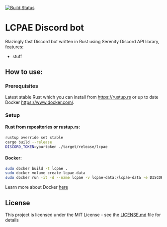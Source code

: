 [![Build Status](https://travis-ci.org/gutigen/altego.svg?branch=master)](https://travis-ci.org/gutigen/altego)

# LCPAE Discord bot

Blazingly fast Discord bot written in Rust using Serenity Discord API library, features:
* stuff

## How to use:

### Prerequisites

Latest stable Rust which you can install from https://rustup.rs or up to date Docker https://www.docker.com/.

### Setup

#### Rust from repositories or rustup.rs:

``` bash
rustup override set stable
cargo build --release
DISCORD_TOKEN=yourtoken ./target/release/lcpae 
```

#### Docker:

``` bash
sudo docker build -t lcpae .
sudo docker volume create lcpae-data
sudo docker run -it -d --name lcpae -v lcpae-data:/lcpae-data -e DISCORD_TOKEN=yourtoken lcpae
```

Learn more about Docker [here](https://docs.docker.com/get-started/)

## License

This project is licensed under the MIT License - see the [LICENSE.md](LICENSE.md) file for details

